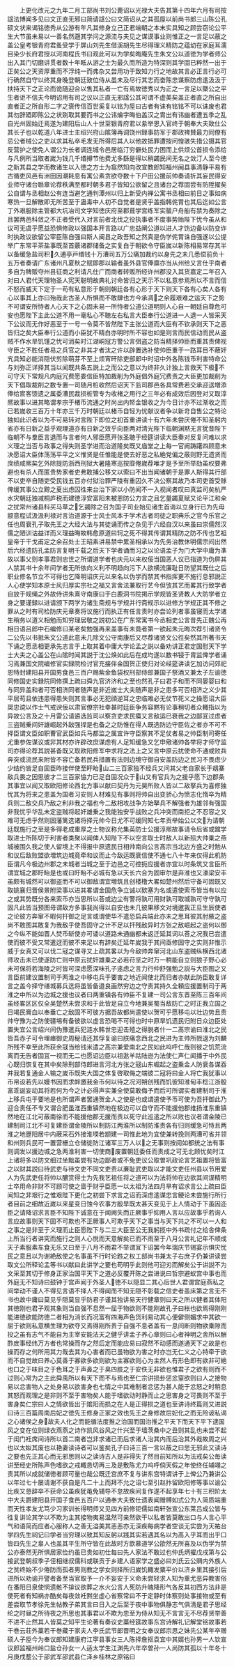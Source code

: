 <!-- { "loadSidebar": true } -->
　　上更化改元之九年二月工部尚书刘公薨诏以光禄大夫告其第十四年六月有司按諡法博闻多见曰文正直无邪曰简请諡公曰文简诏从之其孤垕以前尚书郎三山陈公孔硕文状来谒铭徳秀从公游有年凡其修身立己正君端朝之本末实具知之顾尝窃论公平生大节虽未易以一善名然遡其学问之源流与夫见之谋谟事业则惟正之一言足以蔽之盖公皇考银青府君蚤受学于屏山刘先生借溪胡先生尽得理义精防之蕴幼在家庭耳濡目染少长府君授以河南程氏书曰观此可以为学矣晦庵先生朱文公以道徳为学者师公出入其门切磨讲贯者数十年眡从游之士为最久而所造为特深则其学固已粹然一出于正矣公之天资厚重而不浮纯一而弗杂又尝用功于致知力行之地故其言必正言行必可行确然自守以终其身晚登朝廷致位侍从虽未及尽行其志而奋陈忠谋察防虑逺汲汲于扶持天下之正论而诡随迎合以售其私者一亡有焉故徳秀以为正之一言足以槩公之平生者讵不信夫今明诏用有司之议以正直无邪諡公其可谓不虚美矣盖正者直之所自出直者正之所自形二字之褒传信百世奚复以铭为垕曰古者有诔有铭铭不可以诔废也君其勿辞廼即陈公之状剟取其要而书之公讳爚字晦伯盖汉之胄出有讳幽者遭五季之乱自光州固始迁焉遂为建阳后山人十世至银青府君以絫举恩入官终于朝奉大夫致仕公其长子也以乾道八年进士主绍兴府山隂簿再调饶州録事防军于郡政禆賛最力同僚有忌公者械公之吏以求其私卒毛发无所得后其人以他故抵罪遭按问惶骇失措公摄其官反营护之使免人谓公为长者调连城令邑居临汀穷僻处民力困而上供烦公首损令添给与凡例所当取者嵗为钱几千缗撙节他费尤多繇是得以稍蠲民间无名之敛汀人至今徳之新其县之学而教诸生以入徳之方士为翕然知向改宣教郎知福州闽县事清静平易有古循吏风邑有洲田因潮耗息有寓公素贪欲夺数十下户田公援前帅奏请折其妄民得安业师守诸台聮章论荐秩满至都时朝多君子皆知公欲留之且诸台之荐固尝有防陞擢矣公自谓与丞相赵公有连当避乞通判潭州以归上新受内禅公寓书丞相曰前日之事如病寒热一旦解散即无所苦至于蛊毒中人初不自觉者是贤乎盖指韩侂胃也其后迄如公言丁外艰服除主管都大坑冶司文字知徳庆府至郡葺学宫练军实蜑户舟船有禁为奏除之且罢两邑科敛之不正者受代入对言前者北伐之役执事者不度事势贻陛下忧今虽从和议可无虞乎愿益恐惧修政以强国本开言路以广忠益阐公道以进人才饬边备以防变诈时执政议欲留公宰臣陈自强曰斯人闽县之政吾知之然真是伪学侂胃诛自强遂以公提举广东常平茶盐事既至首覈诸郡储备之实复白于朝欲令守臣嵗以新陈相易常存其半以备缓急盐司积久逋亭戸缗钱十万漕司五万公痛加裁约以身先之未几悉偿前负十五万者奏请广东诸州凡夏秋之赋即郡以输者虽外县官俸廪亦当从州给又言仕乎南者多自为稗贩夺州县征商之利请凡仕广而商者转贩所经许州郡没入其货嘉定二年召入对曰人君代天理物圣人宪天聪明故典礼讨命皆归之天示不以私意参焉所以不言而信不怒而威天下定于一苟有私意形于朝则朝廷各有心形于天下则天下各有心矣人各有心以事其上亦曰殆哉此古圣人所惧而不敢肆也方今承凋之余履艰难之运天下之势不可谓安所恃者人心天下之心固未易一所恃者公道公道明则人心自一朝廷自尊危可安也愿陛下主此公道不用一毫私心不聴左右私言大臣奉行公道进一人退一人皆采天下公议而无作好恶至于一号一令莫不皆然陛下主张公道而大臣有不钦承则天下之恶皆归之矣大臣奉行公道而小臣犹不精白亦明时所不容也如是则言而民信动而民从盗贼不作水旱饥馑之忧可消矣时江湖峒冦方警公言弭盗之防当精择帅臣而重其责俾视守臣之不胜任者易之兵官之非其才者汰之许以辟置选补使帅臣重于一路耳目不蔽奸宄具知必能消隠伏剪除萌芽不至上烦宵旰除吏部郎中时诏中外各陈钱币利害特命公与刘弥正详择其当以闻既共条五説上之而公之意以为终非久计独上言救天下极不可守天下常规凡内庭冗费愿委信臣特加裁削为外庭倡外庭冗费责之大臣更加裁削为天下倡取裁削之数专置一司随月桩收然后诏天下监司郡邑各具常费若交承迎送増添俸给賔客馈遗之属委漕民裁损桩管专为收楮之用行之三年必有成效后因登对又取淳熈故事以进其略谓孝宗于楮币流通之时尚出内帑金银收之为今日计亦不过渐收之而已若嵗收三百万十年亦三千万时朝廷以楮币自轻为忧献议者争以新竒自售公之特论独如此识者以为不可易转对言陛下即位之初首重讲读十有六年未尝厌倦不知圣躬内省亦有日新之益乎观理道亦有日新之效乎向臣两对清光陛下临朝渊黙无言犹昔陛下临朝不与羣臣言退而与言者何人邪臣愿开张圣聴于经筵讲读大臣奏对反复问难以求义理之当否与政事之得失则圣学进而治道隆矣既又庙堂之上毎一官阙踌躇四顾意未决愿诏大臣体荡荡平平之义惟贤是任惟能是使去好恶之私絶党偏之蔽则野无遗贤而庶绩咸熈矣乞外除提防浙西刑狱大暑隆寒巡按靡倦嵗荐唯才是予至所举劾虽权要弗避也有杀人而匿贵势家者吏弗敢捕公移文以索曰不出当闻诸朝于是罪人斯得其行部不以吏卒自随吏受民钱五百亦付狱治罪严陵有重囚久不决公察其故乃本司吏首受赇俾缓其事公立黥之夏出虑囚徃来台治下家以小防闻不一入视闻者叹曰真监司矣杭严水灾朝廷独减桐庐税而建徳淳安富阳未被恩防公力言之且乞量蠲夏赋又论平江和籴之扰常州诸县科买马草之乞蠲除之召为国子司业始见诸生首诲以立身行已为先毋颛意程试汲汲利禄对言治道源于士风士风本于学术古者司徒之职典乐之官今乐官之任也周衰孔子取先王之大经大法与其徒诵而传之杂见于六经自汉以来虽曰崇儒然汉儒之陋训诂益详而义理益晦故韩愈原道曰轲之死不得其传谓其精防之防不传也艺祖皇帝于干戈甫定之余召处士王昭素讲易禁中累圣相承以为先务治教休明儒宗间出然后六经遗防孔孟防言复明千载之后天下学者诵而习之以论语孟子为门大学中庸为凖故以事父则孝事君则忠世之所谓道学者也庆元以来权佞当国恶人议已指道为伪屏其人禁其书十余年间学者无所依向义利不明趋向污下人欲横流廉耻日防望其既仕之后职业修名节立不可得也乞降明诏庆元以来名以伪学而禁其书指挥更不施行息邪説正人心使学知本原士风归厚实宗社之福又言舍法兼取行艺今但攷其艺而畧其行致学者自放于规绳之外故侍讲朱熹守南康曰于白鹿洞书院掲示学规皆圣贤教人大防学者立身之要谨録以进请颁下两学为诸生斋规与学规并行斋规示以进修方学规正其不修之罪从之时有司检防庆元章奏将议施行而执正有任言责时亦尝论列者事虽寝而太学诸生稍务以道义相勉而知穷理居敬之説初公在广东常寓书今丞相史公言昔先正魏公再相日语吕郎中石编修曰某老矣勉强再来盖事有未竟者第一欲起朱元晦次荐引诸贤令二公先以书抵朱文公道此意未几除文公守南康后又尽荐诸贤文公徃矣然其所著书天下诵之愿丞相更承先志言于上取其着中庸大学论孟之説以备劝讲正君定国慰天下学士大夫之心盖公在山隂时闻其説于沈公焕如此后在成均遂以数书锓于胄监俾学者诵习焉兼国文院编修官实録院检讨官充接伴金国贺正使归对论经筵讲读乞加访问郊祀恩特封建阳县开国男食邑三百户赐紫金鱼袋权刑部侍郎兼国子祭酒又兼太子左谕徳同修国史实録院同修撰上疏曰舜九官济济和之至也然孔子曰君子和而不同晏婴曰和与同异盖和者可否相济同者随声是非近嵗士大夫随声是非之患多可否相济之义少其平居苟且依违患得患失则其言事必无犯顔逆耳之忠临难必无仗节死义之操愿诏大臣奨忠谠以作士气戒谀佞以肃官僚宗社幸甚时廷臣争务容黙有论事稍切者众輙指以为异故公言及之十月雷公请遴选监司以察贪吏求民瘼又言敌运已衰我之边鄙冝过虑者三盗贼乗间奸雄崛起外敌强捍是也备之之防惟在得人既选防边守臣佐之者亦不可不择臣谓文臣如职曹官武臣如兵马都监之属宜许守臣察其不足仗者易之帅臣制司寄任尤重参佐谋议或非其材亦许辟改庶谋虑有人足知缓急又乞申儆诸帅各举将才师守监司亦得论荐其説甚备既又取欧阳修军中求将之法上之又言中原云扰使命不通或败兵奔突或流民来附皆不容亡备若民兵措置有法则边境守御自安盖防边之民习不畏虑少少结约皆足自固臣昨接伴使至盱眙山二三百家独不经兵又问其父老自家长于刼寨敌兵畏之因思彼才二三百家恊力已足自固况众于山又有官兵为之援乎愿下边郡条其事宜以闻又取欧阳修论西北方事以献曰契丹为元昊所败人皆以二敌拏兵为喜修独忧其为将来之患盖为国者习安则人材难见有事则将帅自出变骄心为愤志化惰卒为精兵则二敌交兵乃敌之利非我之福也今二敌相攻战争方始拏兵不解强者为雄邻有强国非我忧乎华乱未定盗贼将起奸雄乗之我能独安乎战败之兵冲突而南拒之不忍容之又难可无虑乎然则固藩篱选诸将择元帅今日尤不可缓同知七年贡举始公以文为请朝廷既施行之至是多得老成重厚之士物议称允集英防士公援淳熈故事请令后省或舘学取进士所陈切于利害者类聚以闻俾人知陛下不以空言取士时敌人以新殒大帅乗之燕城被围久我之使人留境上不得报中原遗民日相帅南向公言髙宗当北边方盛之时勉从和议后敌败盟欲増筑边城竟牵和议而止今敌运既衰信使不通七八十年来仅得此机防臣谓凡今极边州郡之未城者当城之至于边邑之可控扼应援者亦宜以时条筑又言臣所谓宜城之郡盱眙是也或曰盱眙不必城有急以天长六合为固审尔是弃淮也又濠梁安丰虽颇有城然可以御盗而不可以御敌谓宜増筑且创楼橹大畧如楚州然后守备可固既又取姚襄归晋侯景附梁事以进其畧谓金国危争立诚以欵塞为名或遣使索币皆当有以应之或其势既分各来索币亦当思所以荅或边尘有警将孰可用财孰可取城孰可守守孰可固凡此皆当预图毋谓敌方多事我尚得以自安也未几彼果移文对境邀我正旦生辰使者之论彼方奔窜不暇何扞御之足言或谓使华不遣恐启兵端此亦未之思耳彼其肘腋之盗尚不敢图其敢复为我敌乎使吾固守之计不足以扞残敌异时方张之敌崛起之盗何以御之今纵不能如晋人焚币斩使亦可诿以道路未通幽都未返迁延其词以荅之况我已尝遣使而彼不受又常遣迓而彼不来足以有辞矣迁延年嵗我于其间亟修固守之实则非惟示威于女真又可以伐二冦之谋寻又上疏其畧以为今敌帅奔窜河北山东盗贼纵横西北诸师攻击未已使遂防亡则中原云扰奸雄乗之必若苻坚之时万一稍能自立则狼子野心必未可保将若海陵之时皆可深虑愿深味孔子逺虑之言力行仲舒强勉之説与大臣图之又言臣前建议置制司于两淮之中移屯兵于要害之地近闻使北而归者亦献此防臣敢复详言之盖今择守缮城募兵选将虽皆备邉良画然穷边之守责其持久全頼应援置制司于两淮之中所以为边城之援也议者曰两重镇各有帅臣不复建一司公言东晋至陈三百年间虽经畧区区仅全吴楚然未尝求和于此皆足自立今地兼吴蜀当敌防亡之时正我立国之日竭民膏血以奉垂亡之敌固不可彼方据吾故都尚遣使以贺可乎愿移屯以壮边势且责帅守豫为之防使疆埸有备彼欲以虚言恐喝不可得也时中原旱饥遗民归附日众边臣处置失宜公言绍兴间伪豫遣兵犯涟水韩世忠迎击殪之得脱者什一二髙宗谕曰淮北之民皆吾赤子可令埋瘗御史周秘请还其俘复谕曰朕痛念西北之民进为主帅所戮退为刘麟所残不幸至此所获余冦当给钱米遣之髙宗兼爱南北之民如此呜呼仁哉则彼之饥荒流离而无告者固冝一视而无二也愿诏边臣以祖逖羊祜陆逊为法使仁声仁闻播于中外民心既归恢复在其中矣除刑部侍郎进言河北方张之冦山东崛起之盗乗金人防衰各谋吞并我若复通金人输之嵗币既失大国之体复啓取侮之端彼二冦将曰金人将亡我犹事以币帛设若先以嫚书因而求衅邀我金币何以待之况河朔创残而饥彼知淮甸丰稔江浙殷富乖诞妄动其将若何为今之计必得声实兼全使莫敢侮予而后可所谓实者建制司于淮上移兵屯于要地是也所谓声者罢通贺金人之使是也或谓遣使予币可使为吾扞御此乃迎合责任不专又谓合肥虽淮西重镇然地在极边可以自守而不能援他郡维扬淮东重镇然地在江北可蔽南徐而不能援他郡无援而责以死守此巡逺之所以败也议者谓金陵已建制司江北不可复建臣谓金陵所以制防江两淮所以制防淮责各有归则缓急可恃且两淮之地歴阳居中内蔽采石外接淮堧若颛建一司惟此地为宜使兼转挽则两漕可省并领和州则兵民可一置营栅立仓储徙防江诸军三万人以之无事则按阅如都统之法有事则调发以援边城之急两淮利害一切使商废置朝廷委任而责成之可无北顾忧矣时江上诸将多以防文细过坐黜虽尝有功边鄙者或不免吏议公取曽巩政论言艺祖置将皆富之以财其説曰待武吏与待文吏不同文吏责以亷耻武吏取以才能文吏任州县以节用爱人为先武吏任将帅以醲赏得士为先我艺祖任将之道可以为法将帅在边欲其间谍精明士卒用命非财不可顾可使之啬于财乎臣愿一以太祖为法四月旱有诏求言公上疏曰臣闻知之非艰行之惟艰陛下更化之初尝下求言之诏而深虑逺谋忠言鲠论未尝施行所行者目前之细故近嵗以来星变日蚀今农事方殷旱既太甚天变见于上人情动于下虽因迩臣之请降诏求言臣不知陛下诚意在于闻阙失而正厥事乎抑用人言以应故事乎若询人言应故事则天下固不可欺也不正厥事人可欺乎天下之事当与天下共之不可以一人和之事之是非至于义理而止臣愿陛下与二三大臣至公无我躬揽中外书疏付之给舎俾条上所当行者讲究而施行之则人心悦而天意解矣已而不雨至于八月公言礼记年不顺成天子素服素车食无乐又曰至于八月不雨君不举谓冝下诏罢今年瑞庆节锡宴示惧灾忧民之意且以为谢絶敌使之名事虽不行时论韪之权工部尚书兼太子右庶子仍兼讲读尝取文公所释论孟等书以献曰此讲学之要也苟明乎此则他可迎刃而解矣公于讲説不为文采至其切于修身正家治国平天下之道必反覆开陈之尝进说曰哲宗避蚁宫中事也而外庭无不知诗曰鼓钟于宫声闻于外圣人徳不以隠显二其心后世人君谓宫庭燕私之间举动不谨人不得见言语不择人不得闻而不知无隠不彰载之信史者虽床第之言无不书也故中庸曰莫见乎隠莫显乎防君子谨其独讲易天行健章则曰天之所以健者其体阳其徳刚也君子观其象则当自强不息然一屈于物欲则不能刚故孔子曰枨也欲焉得刚刚能进徳欲能防徳二者相为消长而况富有四海声色货利易动其心便僻侧媚求中其欲一屈于欲则私意横生理为欲夺又焉得刚所贵于自强不息者盖有一息间断则物欲乗隙而投之虽有志气不能自为主宰安能法天之健乎讲孟子养心章则曰心者神明之舎所以酬酢庻事经纬万方者也常操而存之然后定而能应易曰寂然不动感而遂通天下之故是也操而存之何所用其力哉去其为心害者而已虽物欲为害之时亦岂无仁义之心特牵于欲而不自觉故曰养心莫善于寡欲多欲则欲为主寡欲则心为主然人有形色即有欲非可絶也口之于味目之于色耳之于声鼻之于臭四肢之于安佚无非欲也惟君子之欲有则而不过则心常为之主此舜禹所以有天下而不与焉也至仁宗讲损卦惩忿窒欲则曰人之接物易以忿害物人之处身易以欲害身也七情之中其难制者忿惩为甚人能于忿怒之时稍息其怒而观理之是非则不至于害物矣人能于嗜欲动时静而止之思害身之可畏则不至于害身矣仁宗曰人之情欲皆出于隂阳而损之在人是正得损之道也至讲诗终篇则又进説曰诗三百篇周南后妃之徳先王修身正家之效也先王之身修故后妃化之而无险诐私谒之心诸侯之身故夫人化之而能循法度推之治国而国治推之平天下而天下平下逮国风之变在位则绿衣燕燕之诗作凯风谷风之什兴至于墙茨桑中之丑则其乱也未尝不起于闺门衽席间诗所以首二南者岂非求诸已而后求诸人治其内而后治其外哉故周之兴也以太姒其废也以艳妻读诗者可以鉴矣孔子曰诗三百一言以蔽之曰思无邪此又读诗之要也先正其心而无邪思则以之读诗古人是非得失了然目前知所以为法戒矣公毎读讲至经史所陈声色嗜欲之戒輙恳切再三及是敷陈尤力呜呼倘天假之年使终任辅翊之责其所以成就储徳者顾可量也哉公既迁宫庶不复与讲东宫特谓讲于上俾公乃兼讲公以年过七十屡请谢不获自是凡二十上而拜不允之诏七至引赵抃留欧阳修等事以谕公比疾又恳辞卒不获命公虽疾犹黾免辅导不怠故疾间复作遂不起享年七十有三积阶太中大夫爵建阳县开国子食邑五百户以通奉大夫致仕遗表闻赠赙如式公为人简质端重而天性孝友尤笃少习家训长得明师又见四方前修钜儒如南轩张宣公东莱吕成公皆与徃复讲论其学以不欺为主其接物夷易温然可亲然欲干以私者皆莫敢出口与人言心平气和语简而应者心服称人之善无溢美其恶恶亦无深疾每病学者空谈无实尝为天祐台学四先生祠记曰学者当穷理以致其知反躬以践其实若遇其名以为髙入乎耳而出乎口皆四先生之辠人也盖其平生所守皆在此故时方歆慕道学公欿然无所喜及以伪学为禁公亦泰然无所惧居家俭约虽已贵如初仕每曰先人家法不敢过也仲氏炳擢戊戌第与公接武登朝叔季子侄相继叔儒科或联贡于乡建人语家学之盛必曰刘氏云公赒内外族人之贫终始不少倦防而孤者男则教之学女则择所归嵗饥輙发粟平价以济乡里其接引后进所以劝谕开譬者备至当官取予一介不妄安于义命未尝轻求人知为重尤恶异教害俗在番阳日泉使悯遗骸不揜议欲葬之水火公言人死防升魄降形气各反其初西方法非是使死者有知祸亦酷矣毎夜敛衽黙坐虚心省察常曰不于定静时体察则处事接物或至有差尝取节孝徐先生帖教子弟其言曰日入之后至于夜中事物俱静志气俱清是君子思经纶之时昼之所待夜之所思也其事君以不欺为忠至为侍从知无不言言无不尽荐贤举善不进不止然其人皆莫之知平生论著有奏议史藁经筵故事东宫诗解礼记解堂铭故事若干巻云荘外藁若干巻藏于家夫人李氏武节郎晋明之女奉议郎宗思之妹先公某年卒赠硕人子垕今为奉议郎知建康府江寕县事女三人陈择詹抠袁宜中其婿也孙男一人钦宣议郎监福州岭口盐仓孙女一人适太学生江渊先六年卒曽孙一人尚防其孤以十年冬十月庚戌塟公于邵武军邵武县仁泽乡桂林之原铭曰
